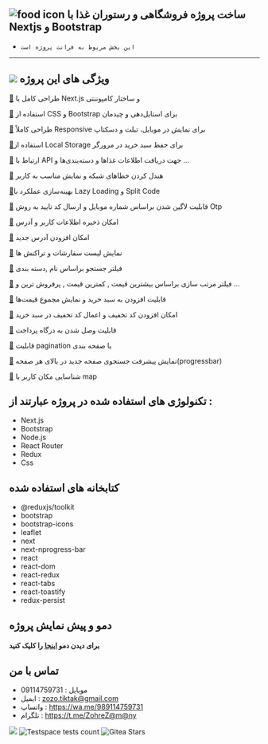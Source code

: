 ## ![food icon](https://img.icons8.com/color/24/hamburger.png) ساخت پروژه فروشگاهی و رستوران غذا با Nextjs و Bootstrap

- `این بخش مربوط به فرانت پروژه است
`

---


## ![](https://img.icons8.com/?size=25&id=qbPAZjbNRPIS&format=png&color=000000) ویژگی های این پروژه
[🔴](https://example.com) طراحی کامل با Next.js و ساختار کامپوننتی

[🔴](https://example.com) استفاده از CSS و Bootstrap برای استایل‌دهی و چیدمان 
 
[🔴](https://example.com) طراحی کاملاً Responsive برای نمایش در موبایل، تبلت و دسکتاپ

[🔴](https://example.com)استفاده از Local Storage برای حفظ سبد خرید در مرورگر

[🔴](https://example.com) ارتباط با API جهت دریافت  اطلاعات غذاها و دسته‌بندی‌ها و ... 

[🔴](https://example.com) هندل کردن خطاهای شبکه و نمایش مناسب به کاربر

[🔴](https://example.com)بهینه‌سازی عملکرد با Lazy Loading و Split Code

[🔴](https://example.com) قابلیت لاگین شدن براساس شماره موبایل و ارسال کد تایید به روش Otp

[🔴](https://example.com) امکان ذخیره اطلاعات کاربر و آدرس 

[🔴](https://example.com) امکان افزودن آدرس جدید 

[🔴](https://example.com) نمایش لیست سفارشات و تراکنش ها

[🔴](https://example.com) فیلتر جستجو براساس نام ,دسته بندی

[🔴](https://example.com) فیلتر مرتب سازی براساس بیشترین قیمت , کمترین قیمت , پرفروش ترین و ...

[🔴](https://example.com) قابلیت افزودن به سبد خرید و نمایش مجموع قیمت‌ها 

[🔴](https://example.com) امکان افزودن کد تخفیف و اعمال کد تخفیف در سبد خرید

[🔴](https://example.com) قابلیت وصل شدن به درگاه پرداخت 

[🔴](https://example.com) قابلیت pagination یا صفحه بندی

[🔴](https://example.com)  نمایش پیشرفت جستجوی صفحه جدید در بالای  هر صفحه(progressbar)

[🔴](https://example.com) شناسایی مکان کاربر با map 

## تکنولوژی های استفاده شده در پروژه عبارتند از :
- Next.js
- Bootstrap
- Node.js
- React Router
- Redux
- Css
## کتابخانه های استفاده شده
- @reduxjs/toolkit
- bootstrap
- bootstrap-icons
- leaflet
- next
- next-nprogress-bar
- react
- react-dom
- react-redux
- react-tabs
- react-toastify
- redux-persist

## دمو و پیش نمایش پروژه
#### برای دیدن دمو [اینجا]() را کلیک کنید

## تماس با من
 - موبایل : 09114759731  
 - ایمیل : zozo.tiktak@gmail.com
 - واتساپ : https://wa.me/989114759731
 - تلگرام : https://t.me/ZohreZ@m@ny

<img src="https://img.shields.io/badge/just%20thrrr%20message-8A2BE2" />
<img alt="Testspace tests count" src="https://img.shields.io/testspace/:metric/:org/:project/:space">
<img alt="Gitea Stars" src="https://img.shields.io/gitea/stars/:user/:repo">
